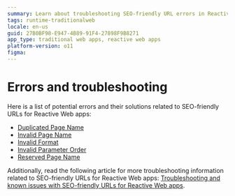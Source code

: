 ```yaml
---
summary: Learn about troubleshooting SEO-friendly URL errors in Reactive Web apps
tags: runtime-traditionalweb
locale: en-us
guid: 27B0BF98-E947-4B89-91F4-27898F9B8271
app_type: traditional web apps, reactive web apps
platform-version: o11
figma:
---
```

# Errors and troubleshooting  

Here is a list of potential errors and their solutions related to SEO-friendly URLs for Reactive Web apps:  

* [Duplicated Page Name](../../ref/errors-and-warnings/errors/duplicated-page-name.md)  
* [Invalid Page Name](../../ref/errors-and-warnings/errors/invalid-page-name.md)  
* [Invalid Format](../../ref/errors-and-warnings/errors/invalid-format-page-name.md)  
* [Invalid Parameter Order](../../ref/errors-and-warnings/errors/invalid-parameter-order.md)  
* [Reserved Page Name](../../ref/errors-and-warnings/errors/reserved-page-name.md)  

Additionally, read the following article for more troubleshooting information related to SEO-friendly URLs for Reactive Web apps: [Troubleshooting and known issues with SEO-friendly URLs for Reactive Web apps](https://www.outsystems.com/tk/redirect?g=ad3c2ce2-f393-4385-affd-10eb46bf944c).  
